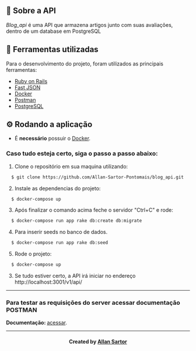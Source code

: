 <h2>
  📃 Sobre a API
</h2>

<i>Blog_api</i> é uma API que armazena artigos junto com suas avaliações, dentro de um database em PostgreSQL

<h2>🔧 Ferramentas utilizadas</h2>
Para o desenvolvimento do projeto, foram utilizados as principais ferramentas:
<ul>
  <li><a href="https://rubyonrails.org/">Ruby on Rails</a></li>
  <li><a href="https://github.com/jsonapi-serializer/jsonapi-serializer">Fast JSON</a></li>
  <li><a href="https://www.docker.com/">Docker</a></li>
  <li><a href="https://www.postman.com/">Postman</a></li>
  <li><a href="https://www.postgresql.org/">PostgreSQL</a></li>
</ul>

<h2>⚙ Rodando a aplicação</h2>
<ul>
  <li>É <b>necessário</b> possuir o <a href="https://docs.docker.com/get-docker/">Docker</a>.</li>
</ul>

<h3>Caso tudo esteja certo, siga o passo a passo abaixo:</h3>

1. Clone o repositório em sua maquina utilizando:
```sh
  $ git clone https://github.com/Allan-Sartor-Pontomais/blog_api.git
```
2. Instale as dependencias do projeto:
```sh
  $ docker-compose up
```
3. Após finalizar o comando acima feche o servidor "Ctrl+C" e rode:
```sh
  $ docker-compose run app rake db:create db:migrate
```
4. Para inserir seeds no banco de dados.
```sh
  $ docker-compose run app rake db:seed
```
5. Rode o projeto:
```sh
  $ docker-compose up
```
3. Se tudo estiver certo, a API irá iniciar no endereço http://localhost:3001/v1/api/

<hr>

<h3>Para testar as requisições do server acessar documentação POSTMAN</h3>

<b>Documentação: </b> <a href="https://www.postman.com/aerospace-pilot-75824004/workspace/articles/documentation/19698363-48162d82-ac9d-4793-b566-c680be211c67">acessar</a>.

<hr>

<h4 align="center">
    Created by <a href="https://www.linkedin.com/in/allan-gustavo-aa6844131/" target="_blank">Allan Sartor</a>
</h4>
